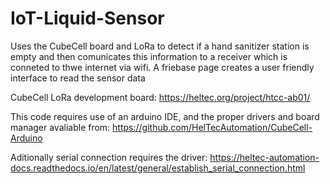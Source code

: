 # IoT-Liquid-Sensor
Uses the CubeCell board and LoRa to detect if a hand sanitizer station is empty
and then comunicates this information to a receiver which is conneted to thwe internet 
via wifi. A friebase page creates a user friendly interface to read the sensor data

CubeCell LoRa development board:
https://heltec.org/project/htcc-ab01/

This code requires use of an arduino IDE, and the proper drivers and board 
manager avaliable from:
https://github.com/HelTecAutomation/CubeCell-Arduino

Aditionally serial connection requires the driver:
https://heltec-automation-docs.readthedocs.io/en/latest/general/establish_serial_connection.html
